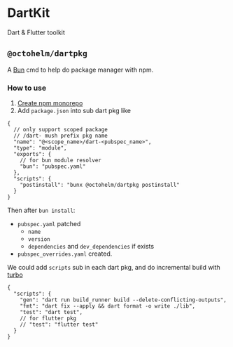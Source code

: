 # DartKit

Dart & Flutter toolkit

## `@octohelm/dartpkg`

A [Bun](https://bun.sh/) cmd to help do package manager with npm.

### How to use

1. [Create npm monorepo](https://bun.sh/docs/install/workspaces)
2. Add `package.json` into sub dart pkg like

```json5
{
  // only support scoped package
  // /dart- mush prefix pkg name
  "name": "@<scope_name>/dart-<pubspec_name>",
  "type": "module",
  "exports": {
    // for bun module resolver
    "bun": "pubspec.yaml"
  },
  "scripts": {
    "postinstall": "bunx @octohelm/dartpkg postinstall"
  }
}
```

Then after `bun install`:

* `pubspec.yaml` patched
    * `name`
    * `version`
    * `dependencies` and `dev_dependencies` if exists
* `pubspec_overrides.yaml` created.

We could add `scripts` sub in each dart pkg, and do incremental build with [turbo](https://github.com/vercel/turbo)

```json5
{
  "scripts": {
    "gen": "dart run build_runner build --delete-conflicting-outputs",
    "fmt": "dart fix --apply && dart format -o write ./lib",
    "test": "dart test",
    // for flutter pkg
    // "test": "flutter test"
  }
}
```